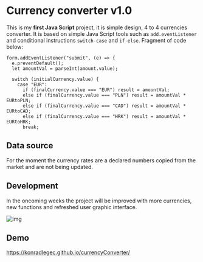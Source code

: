 # Currency converter v1.0

This is my **first Java Script** project, it is simple design, 4 to 4 currencies converter. It is based on simple Java Script tools such as `add.eventListener` and conditional instructions `switch-case` and `if-else`. Fragment of code below:

```
form.addEventListener("submit", (e) => {
  e.preventDefault();
  let amountVal = parseInt(amount.value);

  switch (initialCurrency.value) {
    case "EUR":
      if (finalCurrency.value === "EUR") result = amountVal;
      else if (finalCurrency.value === "PLN") result = amountVal * EURtoPLN;
      else if (finalCurrency.value === "CAD") result = amountVal * EURtoCAD;
      else if (finalCurrency.value === "HRK") result = amountVal * EURtoHRK;
      break;
 ```

## Data source
For the moment the currency rates are a declared numbers copied from the market and are not being updated.

## Development
In the oncoming weeks the project will be improved with more currencies, new functions and refreshed user graphic interface.

![img](http://foto-hosting.pl/img/27/20/8d/27208d73425c7801e223dc7900e97ede36b8fbfc.jpeg)

## Demo
https://konradlegec.github.io/currencyConverter/
